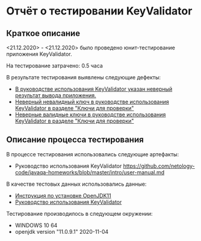 # Отчёт о тестировании KeyValidator

## Краткое описание

<21.12.2020> - <21.12.2020> было проведено юнит-тестирование приложения KeyValidator.

На тестирование затрачено: 0.5 часа

В результате тестирования выявлены следующие дефекты:

* [В руководстве использования KeyValidator указан неверный результат вывода приложения.](https://github.com/aeontal/jt-homework-1.1/issues/1)
* [Неверный невалидный ключ в руководстве использования KeyValidator в разделе "Ключи для проверки"](https://github.com/aeontal/jt-homework-1.1/issues/2)
* [Неверные валидные ключи в руководстве использования KeyValidator в разделе "Ключи для проверки"](https://github.com/aeontal/jt-homework-1.1/issues/3)


## Описание процесса тестирования

В процессе тестирования использовались следующие артефакты:

* Руководство использования KeyValidator https://github.com/netology-code/javaqa-homeworks/blob/master/intro/user-manual.md


В качестве тестовых данных использовались данные:

* [Инструкция по установке OpenJDK11](https://github.com/netology-code/javaqa-homeworks/blob/master/intro/openjdk11-manual.md)
* [Руководство использования KeyValidator](https://github.com/netology-code/javaqa-homeworks/blob/master/intro/user-manual.md)




Тестирование производилось в следующем окружении:
* WINDOWS 10 64
* openjdk version "11.0.9.1" 2020-11-04
